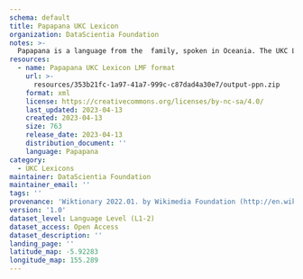 ```yaml
---
schema: default
title: Papapana UKC Lexicon
organization: DataScientia Foundation
notes: >-
  Papapana is a language from the  family, spoken in Oceania. The UKC Lexicon of Papapana is represented as a lexico-semantic network. It consists of words, word senses, synsets, as well as sense-level and synset-level relationships.
resources:
  - name: Papapana UKC Lexicon LMF format
    url: >-
      resources/353b21fc-1a97-41a7-999c-c87dad4a30e7/output-ppn.zip
    format: xml
    license: https://creativecommons.org/licenses/by-nc-sa/4.0/
    last_updated: 2023-04-13
    created: 2023-04-13
    size: 763
    release_date: 2023-04-13
    distribution_document: ''
    language: Papapana
category:
  - UKC Lexicons
maintainer: DataScientia Foundation
maintainer_email: ''
tags: ''
provenance: 'Wiktionary 2022.01. by Wikimedia Foundation (http://en.wiktionary.org); Princeton WordNet 2.1 by Princeton University (https://wordnet.princeton.edu)'
version: '1.0'
dataset_level: Language Level (L1-2)
dataset_access: Open Access
dataset_description: ''
landing_page: ''
latitude_map: -5.92283
longitude_map: 155.289
---
```


